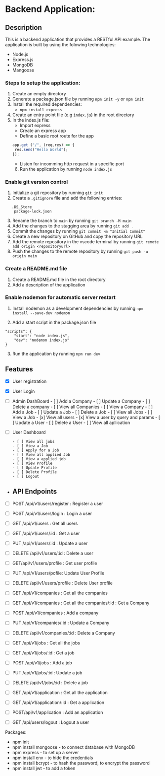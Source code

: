 # Backend Application:

## Description

This is a backend application that provides a RESTful API example. The application is built by using the folowing technologies:

- Node.js
- Express.js
- MongoDB
- Mangoose

### Steps to setup the application:

1. Create an empty directory
2. Generate a package.json file by running `npm init -y` or `npm init`
3. Install the required dependencies:
   - `npm install express`
4. Create an entry point file (e.g `index.js`) in the root directory
5. In the index.js file:
   - Import express
   - Create an express app
   - Define a basic root route for the app 
   ```javascript
   app.get ("/", (req,res) => {
    res.send("Hello World");
   });
   ```
   - Listen for incomming http request in a specific port
   6. Run the application by running `node index.js`

### Enable git version control

1. Initialize a git repository by running `git init`
2. Create a `.gitignore` file and add the following entries:

```node_modules/
   .DS_Store
    package-lock.json
```
3. Rename the branch to `main` by running `git branch -M main`
4. Add the changes to the stagging area by running `git add .`
5. Commit the changes by running `git commit -m "Initial Commit"`
6. Create a new repository on GitHub and copy the repository URL
7. Add the remote repository in the vscode terminal by running `git remote add origin <repositoryurl>`
8. Push the changes to the remote repository by running `git push -u origin main`

### Create a README.md file

1. Create a README.md file in the root directory
2. Add a description of the application

### Enable nodemon for automatic server restart

1. Install nodemon as a development dependencies by running `npm install --save-dev nodemon`

2. Add a start script in the package.json file

```
"scripts": {
    "start": "node index.js",
    "dev": "nodemon index.js"
}
```
3. Run the application by running `npm run dev`

## Features

   - [X] User registration
   - [x] User Login

- [ ] Admin DashBoard
      - [ ] Add a Company
      - [ ] Update a Company
      - [ ] Delete a company
      - [ ] View all Companies
      - [ ] View a Company
      - [ ] Add a Job
      - [ ] Update a Job
      - [ ] Delete a Job
      - [ ] View all Jobs
      - [ ] View a Job
      - [x] View all users 
      - [x] View a user by query and params
      - [ ] Update a User
      - [ ] Delete a User
      - [ ] View all apllication
   
- [ ] User Dashboard
    
      - [ ] View all jobs
      - [ ] View a Job
      - [ ] Apply for a Job
      - [ ] View all applied Job
      - [ ] View a applied job
      - [ ] View Profile
      - [ ] Update Profile
      - [ ] Delete Profile
      - [ ] Logout

- ## API Endpoints

- [ ] POST /api/v1/users/register : Register a user
- [ ] POST /api/v1/users/login : Login a user
- [ ] GET /api/v1/users : Get all users
- [ ] GET /api/v1/users/:id : Get a user
- [ ] PUT /api/v1/users/:id : Update a user
- [ ] DELETE /api/v1/users/:id : Delete a user
- [ ] GET/api/v1/users/profile :    Get user profile
- [ ] PUT /api/v1/users/pofile: Update User Profile
- [ ] DELETE /api/v1/users/profile : Delete User profile
- [ ] GET /api/v1/companies : Get all the companies
- [ ] GET /api/v1/companies : Get all the companies/:id : Get a Company
- [ ] POST /api/v1/companies : Add a company
- [ ] PUT /api/v1/companies/:id : Update a Company
- [ ] DELETE /api/v1/companies/:id : Delete a Company
- [ ] GET /api/v1/jobs : Get all the jobs
- [ ] GET /api/v1/jobs/:id : Get a job
- [ ] POST /api/v1/jobs : Add a job
- [ ] PUT /api/v1/jobs/:id : Update a job
- [ ] DELETE /api/v1/jobs/:id : Delete a job
- [ ] GET /api/v1/application : Get all the application
 - [ ] GET /api/v1/application/:id : Get a application
- [ ]  POST/api/v1/application : Add an application
- [ ] GET /api/users/logout : Logout a user


Packages:

   - npm init
   - npm install mongoose - to connect database with MongoDB
   - npm express - to set up a server
   - npm install env - to hide the credentials
   - npm install bcrypt - to hash the password, to encrypt the password
   - npm install jwt - to add a token




   